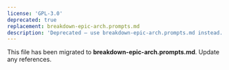 ```yaml
---
license: 'GPL-3.0'
deprecated: true
replacement: breakdown-epic-arch.prompts.md
description: 'Deprecated – use breakdown-epic-arch.prompts.md instead.'
---
```


This file has been migrated to **breakdown-epic-arch.prompts.md**. Update any references.
